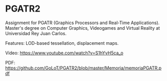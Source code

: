 # PGATR2

Assignment for PGATR (Graphics Processors and Real-Time Applications). Master's degree on Computer Graphics, Videogames and Virtual Reality at Universidad Rey Juan Carlos.

Features: LOD-based tessellation, displacement maps.

Video: https://www.youtube.com/watch?v=S1hYvH5ca_o

PDF: https://github.com/GoLoT/PGATR2/blob/master/Memoria/memoriaPGATR.pdf
